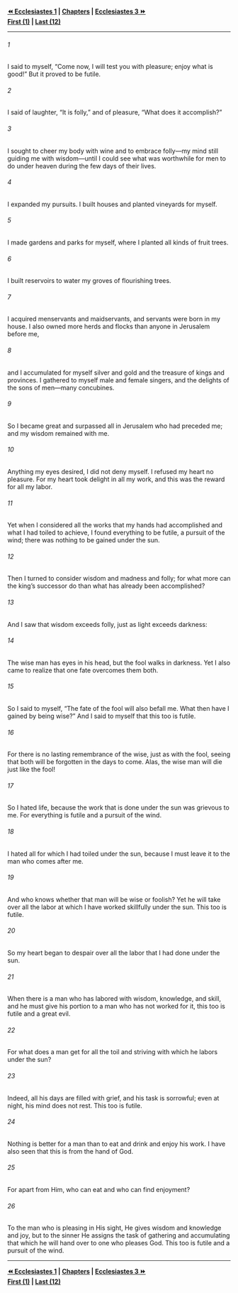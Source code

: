   
**[⏪ Ecclesiastes 1](./Ecclesiastes%201.md) | [Chapters](./_index.md) | [Ecclesiastes 3 ⏩](./Ecclesiastes%203.md)**  
**[First (1)](./Ecclesiastes%201.md) | [Last (12)](./Ecclesiastes%2012.md)**  
  
---  
  
###### 1  
I said to myself, “Come now, I will test you with pleasure; enjoy what is good!” But it proved to be futile.  
  
###### 2  
I said of laughter, “It is folly,” and of pleasure, “What does it accomplish?”  
  
###### 3  
I sought to cheer my body with wine and to embrace folly—my mind still guiding me with wisdom—until I could see what was worthwhile for men to do under heaven during the few days of their lives.  
  
###### 4  
I expanded my pursuits. I built houses and planted vineyards for myself.  
  
###### 5  
I made gardens and parks for myself, where I planted all kinds of fruit trees.  
  
###### 6  
I built reservoirs to water my groves of flourishing trees.  
  
###### 7  
I acquired menservants and maidservants, and servants were born in my house. I also owned more herds and flocks than anyone in Jerusalem before me,  
  
###### 8  
and I accumulated for myself silver and gold and the treasure of kings and provinces. I gathered to myself male and female singers, and the delights of the sons of men—many concubines.  
  
###### 9  
So I became great and surpassed all in Jerusalem who had preceded me; and my wisdom remained with me.  
  
###### 10  
Anything my eyes desired, I did not deny myself. I refused my heart no pleasure. For my heart took delight in all my work, and this was the reward for all my labor.  
  
###### 11  
Yet when I considered all the works that my hands had accomplished and what I had toiled to achieve, I found everything to be futile, a pursuit of the wind; there was nothing to be gained under the sun.  
  
###### 12  
Then I turned to consider wisdom and madness and folly; for what more can the king’s successor do than what has already been accomplished?  
  
###### 13  
And I saw that wisdom exceeds folly, just as light exceeds darkness:  
  
###### 14  
The wise man has eyes in his head, but the fool walks in darkness. Yet I also came to realize that one fate overcomes them both.  
  
###### 15  
So I said to myself, “The fate of the fool will also befall me. What then have I gained by being wise?” And I said to myself that this too is futile.  
  
###### 16  
For there is no lasting remembrance of the wise, just as with the fool, seeing that both will be forgotten in the days to come. Alas, the wise man will die just like the fool!  
  
###### 17  
So I hated life, because the work that is done under the sun was grievous to me. For everything is futile and a pursuit of the wind.  
  
###### 18  
I hated all for which I had toiled under the sun, because I must leave it to the man who comes after me.  
  
###### 19  
And who knows whether that man will be wise or foolish? Yet he will take over all the labor at which I have worked skillfully under the sun. This too is futile.  
  
###### 20  
So my heart began to despair over all the labor that I had done under the sun.  
  
###### 21  
When there is a man who has labored with wisdom, knowledge, and skill, and he must give his portion to a man who has not worked for it, this too is futile and a great evil.  
  
###### 22  
For what does a man get for all the toil and striving with which he labors under the sun?  
  
###### 23  
Indeed, all his days are filled with grief, and his task is sorrowful; even at night, his mind does not rest. This too is futile.  
  
###### 24  
Nothing is better for a man than to eat and drink and enjoy his work. I have also seen that this is from the hand of God.  
  
###### 25  
For apart from Him, who can eat and who can find enjoyment?  
  
###### 26  
To the man who is pleasing in His sight, He gives wisdom and knowledge and joy, but to the sinner He assigns the task of gathering and accumulating that which he will hand over to one who pleases God. This too is futile and a pursuit of the wind.  
  
  
---  
  
**[⏪ Ecclesiastes 1](./Ecclesiastes%201.md) | [Chapters](./_index.md) | [Ecclesiastes 3 ⏩](./Ecclesiastes%203.md)**  
**[First (1)](./Ecclesiastes%201.md) | [Last (12)](./Ecclesiastes%2012.md)**  
  

